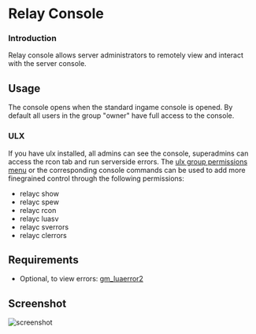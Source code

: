 # Relay Console
### Introduction
Relay console allows server administrators to remotely view and interact with the server console.

## Usage

The console opens when the standard ingame console is opened. By default all users in the group "owner" have full access to the console. 

### ULX
If you have ulx installed, all admins can see the console, superadmins can access the rcon tab and run serverside errors.
The [ulx group permissions menu](https://hostr.co/spJgT4MnCrbg) or the corresponding console commands can be used to add more finegrained control through the following permissions:
- relayc show
- relayc spew
- relayc rcon
- relayc luasv
- relayc sverrors
- relayc clerrors

## Requirements
- Optional, to view errors: [gm_luaerror2](http://www.facepunch.com/showthread.php?t=1252625)

## Screenshot
![screenshot](http://puu.sh/5NmVK.png "screenshot")
